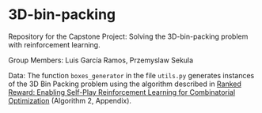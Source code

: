 # 3D-bin-packing

Repository for the Capstone Project: Solving the 3D-bin-packing problem with reinforcement learning.

Group Members: Luis García Ramos, Przemyslaw Sekula

Data: 
The function `boxes_generator` in the file `utils.py` generates instances of the 3D Bin Packing problem using the algorithm described in [Ranked Reward: Enabling Self-Play Reinforcement Learning for Combinatorial Optimization](https://arxiv.org/pdf/1807.01672.pdf) (Algorithm 2, Appendix).
